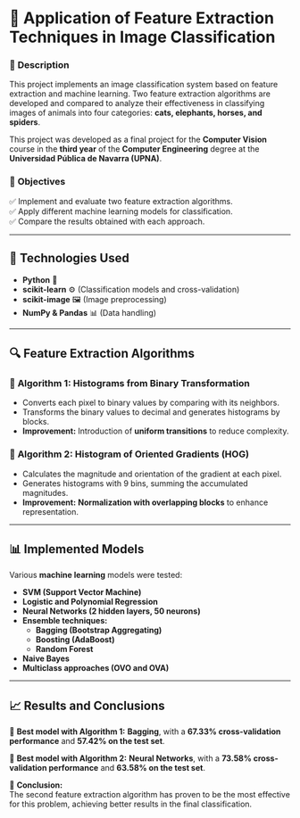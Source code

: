 # 📌 Application of Feature Extraction Techniques in Image Classification

### 📝 **Description**  
This project implements an image classification system based on feature extraction and machine learning. Two feature extraction algorithms are developed and compared to analyze their effectiveness in classifying images of animals into four categories: **cats, elephants, horses, and spiders**.

This project was developed as a final project for the **Computer Vision** course in the **third year** of the **Computer Engineering** degree at the **Universidad Pública de Navarra (UPNA)**.

### 🎯 **Objectives**  
✅ Implement and evaluate two feature extraction algorithms.  
✅ Apply different machine learning models for classification.  
✅ Compare the results obtained with each approach.  

---

## 🔹 **Technologies Used**  
- **Python** 🐍  
- **scikit-learn** ⚙️ (Classification models and cross-validation)  
- **scikit-image** 🖼️ (Image preprocessing)  
- **NumPy & Pandas** 📊 (Data handling)  

---

## 🔍 **Feature Extraction Algorithms**  

### 📌 **Algorithm 1: Histograms from Binary Transformation**  
- Converts each pixel to binary values by comparing with its neighbors.  
- Transforms the binary values to decimal and generates histograms by blocks.  
- **Improvement:** Introduction of **uniform transitions** to reduce complexity.  

### 📌 **Algorithm 2: Histogram of Oriented Gradients (HOG)**  
- Calculates the magnitude and orientation of the gradient at each pixel.  
- Generates histograms with 9 bins, summing the accumulated magnitudes.  
- **Improvement:** **Normalization with overlapping blocks** to enhance representation.  

---

## 📊 **Implemented Models**  

Various **machine learning** models were tested:  

- **SVM (Support Vector Machine)**  
- **Logistic and Polynomial Regression**  
- **Neural Networks (2 hidden layers, 50 neurons)**  
- **Ensemble techniques:**  
  - **Bagging (Bootstrap Aggregating)**  
  - **Boosting (AdaBoost)**  
  - **Random Forest**  
- **Naive Bayes**  
- **Multiclass approaches (OVO and OVA)**  

---

## 📈 **Results and Conclusions**  

🔹 **Best model with Algorithm 1:** **Bagging**, with a **67.33% cross-validation performance** and **57.42% on the test set**.  

🔹 **Best model with Algorithm 2:** **Neural Networks**, with a **73.58% cross-validation performance** and **63.58% on the test set**.  

📌 **Conclusion:**  
The second feature extraction algorithm has proven to be the most effective for this problem, achieving better results in the final classification.  
